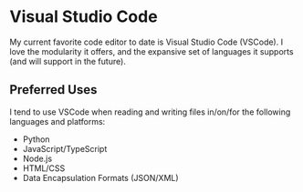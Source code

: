 # Visual Studio Code

My current favorite code editor to date is Visual Studio Code (VSCode). I love the modularity it offers, and the expansive set of languages it supports (and will support in the future).

## Preferred Uses

I tend to use VSCode when reading and writing files in/on/for the following languages and platforms:

- Python
- JavaScript/TypeScript
- Node.js
- HTML/CSS
- Data Encapsulation Formats (JSON/XML)